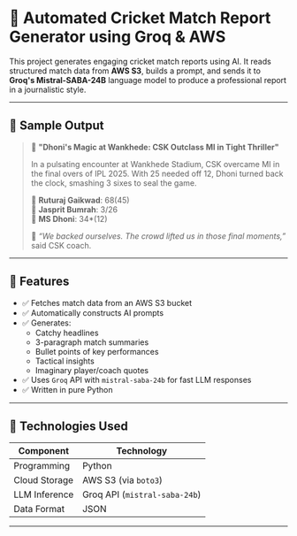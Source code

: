 # 🏏 Automated Cricket Match Report Generator using Groq & AWS

This project generates engaging cricket match reports using AI. It reads structured match data from **AWS S3**, builds a prompt, and sends it to **Groq's Mistral-SABA-24B** language model to produce a professional report in a journalistic style.

---

## 📸 Sample Output

> 📰 **"Dhoni's Magic at Wankhede: CSK Outclass MI in Tight Thriller"**  
>  
> In a pulsating encounter at Wankhede Stadium, CSK overcame MI in the final overs of IPL 2025. With 25 needed off 12, Dhoni turned back the clock, smashing 3 sixes to seal the game.  
>  
> 🔹 **Ruturaj Gaikwad**: 68(45)  
> 🔹 **Jasprit Bumrah**: 3/26  
> 🔹 **MS Dhoni**: 34*(12)  
>  
> 🧠 *“We backed ourselves. The crowd lifted us in those final moments,”* said CSK coach.

---

## 🚀 Features

- ✅ Fetches match data from an AWS S3 bucket
- ✅ Automatically constructs AI prompts
- ✅ Generates:
  - Catchy headlines
  - 3-paragraph match summaries
  - Bullet points of key performances
  - Tactical insights
  - Imaginary player/coach quotes
- ✅ Uses `Groq` API with `mistral-saba-24b` for fast LLM responses
- ✅ Written in pure Python

---

## 🧠 Technologies Used

| Component       | Technology                     |
|----------------|---------------------------------|
| Programming     | Python                         |
| Cloud Storage   | AWS S3 (via `boto3`)           |
| LLM Inference   | Groq API (`mistral-saba-24b`)  |
| Data Format     | JSON                           |

---


